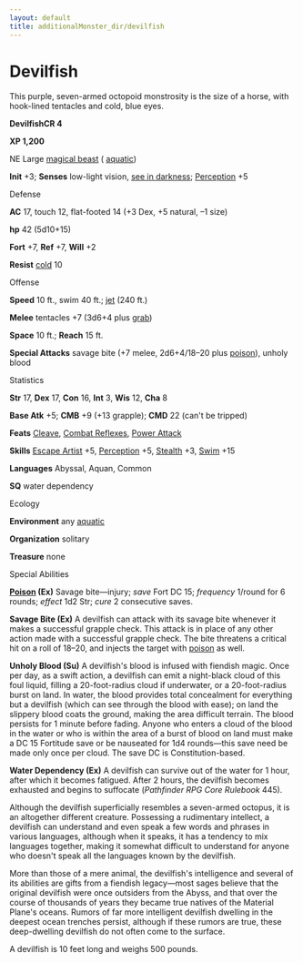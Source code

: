 ```yaml
---
layout: default
title: additionalMonster_dir/devilfish
---
```

# Devilfish

This purple, seven-armed octopoid monstrosity is the size of a horse, with hook-lined tentacles and cold, blue eyes.

**DevilfishCR 4**

**XP 1,200**

NE Large [magical beast](monsters/creatureTypes#_magical-beast) ( [aquatic](monster_dir/creatureTypes#_aquatic-subtype))

**Init** +3; **Senses** low-light vision, [see in darkness](monsters/universalMonsterRules#_see-in-darkness); [Perception](additionalMonster_dir/../skill_dir/perception#_perception) +5

Defense

**AC** 17, touch 12, flat-footed 14 (+3 Dex, +5 natural, –1 size)

**hp** 42 (5d10+15)

**Fort** +7, **Ref** +7, **Will** +2

**Resist** [cold](monsters/creatureTypes#_cold-subtype) 10

Offense

**Speed** 10 ft., swim 40 ft.; [jet](monster_dir/universalMonsterRules#_jet) (240 ft.)

**Melee** tentacles +7 (3d6+4 plus [grab](monsters/universalMonsterRules#_grab))

**Space** 10 ft.; **Reach** 15 ft.

**Special Attacks** savage bite (+7 melee, 2d6+4/18–20 plus [poison](monster_dir/universalMonsterRules#_poison-(ex-or-su))), unholy blood

Statistics

**Str** 17, **Dex** 17, **Con** 16, **Int** 3, **Wis** 12, **Cha** 8

**Base Atk** +5; **CMB** +9 (+13 grapple); **CMD** 22 (can't be tripped)

**Feats** [Cleave](additionalMonsters/../feats#_cleave), [Combat Reflexes](additionalMonster_dir/../feats#_combat-reflexes), [Power Attack](additionalMonster_dir/../feats#_power-attack)

**Skills** [Escape Artist](additionalMonster_dir/../skill_dir/escapeArtist#_escape-artist) +5, [Perception](additionalMonsters/../skill_dir/perception#_perception) +5, [Stealth](additionalMonsters/../skill_dir/stealth#_stealth) +3, [Swim](additionalMonsters/../skill_dir/swim#_swim) +15

**Languages** Abyssal, Aquan, Common

**SQ** water dependency

Ecology

**Environment** any [aquatic](monsters/creatureTypes#_aquatic-subtype)

**Organization** solitary

**Treasure** none

Special Abilities

**[Poison](monster_dir/universalMonsterRules#_poison-(ex-or-su)) (Ex)** Savage bite—injury; _save_ Fort DC 15; _frequency_ 1/round for 6 rounds; _effect_ 1d2 Str; _cure_ 2 consecutive saves.

**Savage Bite (Ex)** A devilfish can attack with its savage bite whenever it makes a successful grapple check. This attack is in place of any other action made with a successful grapple check. The bite threatens a critical hit on a roll of 18–20, and injects the target with [poison](monster_dir/universalMonsterRules#_poison-(ex-or-su)) as well.

**Unholy Blood (Su)** A devilfish's blood is infused with fiendish magic. Once per day, as a swift action, a devilfish can emit a night-black cloud of this foul liquid, filling a 20-foot-radius cloud if underwater, or a 20-foot-radius burst on land. In water, the blood provides total concealment for everything but a devilfish (which can see through the blood with ease); on land the slippery blood coats the ground, making the area difficult terrain. The blood persists for 1 minute before fading. Anyone who enters a cloud of the blood in the water or who is within the area of a burst of blood on land must make a DC 15 Fortitude save or be nauseated for 1d4 rounds—this save need be made only once per cloud. The save DC is Constitution-based.

**Water Dependency (Ex)** A devilfish can survive out of the water for 1 hour, after which it becomes fatigued. After 2 hours, the devilfish becomes exhausted and begins to suffocate (_Pathfinder RPG Core Rulebook_ 445).

Although the devilfish superficially resembles a seven-armed octopus, it is an altogether different creature. Possessing a rudimentary intellect, a devilfish can understand and even speak a few words and phrases in various languages, although when it speaks, it has a tendency to mix languages together, making it somewhat difficult to understand for anyone who doesn't speak all the languages known by the devilfish.

More than those of a mere animal, the devilfish's intelligence and several of its abilities are gifts from a fiendish legacy—most sages believe that the original devilfish were once outsiders from the Abyss, and that over the course of thousands of years they became true natives of the Material Plane's oceans. Rumors of far more intelligent devilfish dwelling in the deepest ocean trenches persist, although if these rumors are true, these deep-dwelling devilfish do not often come to the surface.

A devilfish is 10 feet long and weighs 500 pounds.

